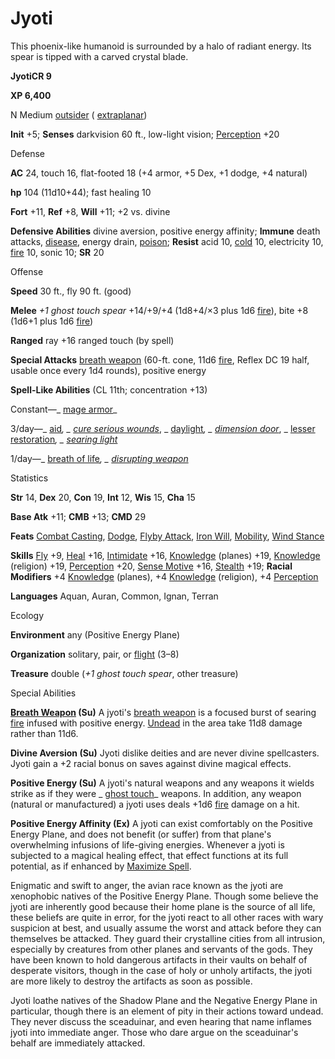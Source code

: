 # Jyoti

This phoenix-like humanoid is surrounded by a halo of radiant energy. Its spear is tipped with a carved crystal blade.

**JyotiCR 9**

**XP 6,400**

N Medium [outsider](/pathfinderRPG/prd/monsters/creatureTypes.html#_outsider) ( [extraplanar](/pathfinderRPG/prd/monsters/creatureTypes.html#_extraplanar-subtype))

**Init** +5; **Senses** darkvision 60 ft., low-light vision; [Perception](/pathfinderRPG/prd/additionalMonsters/../skills/perception.html#_perception) +20

Defense

**AC** 24, touch 16, flat-footed 18 (+4 armor, +5 Dex, +1 dodge, +4 natural)

**hp** 104 (11d10+44); fast healing 10

**Fort** +11, **Ref** +8, **Will** +11; +2 vs. divine

**Defensive Abilities** divine aversion, positive energy affinity; **Immune** death attacks, [disease](/pathfinderRPG/prd/monsters/universalMonsterRules.html#_disease-(ex-or-su)), energy drain, [poison](/pathfinderRPG/prd/monsters/universalMonsterRules.html#_poison-(ex-or-su)); **Resist** acid 10, [cold](/pathfinderRPG/prd/monsters/creatureTypes.html#_cold-subtype) 10, electricity 10, [fire](/pathfinderRPG/prd/monsters/creatureTypes.html#_fire-subtype) 10, sonic 10; **SR** 20

Offense

**Speed** 30 ft., fly 90 ft. (good)

**Melee** _+1 ghost touch spear_ +14/+9/+4 (1d8+4/×3 plus 1d6 [fire](/pathfinderRPG/prd/monsters/creatureTypes.html#_fire-subtype)), bite +8 (1d6+1 plus 1d6 [fire](/pathfinderRPG/prd/monsters/creatureTypes.html#_fire-subtype))

**Ranged** ray +16 ranged touch (by spell)

**Special Attacks** [breath weapon](/pathfinderRPG/prd/monsters/universalMonsterRules.html#_breath-weapon) (60-ft. cone, 11d6 [fire](/pathfinderRPG/prd/monsters/creatureTypes.html#_fire-subtype), Reflex DC 19 half, usable once every 1d4 rounds), positive energy

**Spell-Like Abilities** (CL 11th; concentration +13)

Constant—_ [mage armor](/pathfinderRPG/prd/additionalMonsters/../spells/mageArmor.html#_mage-armor)_

3/day—_ [aid](/pathfinderRPG/prd/additionalMonsters/../spells/aid.html#_aid)_, _ [cure serious wounds](/pathfinderRPG/prd/additionalMonsters/../spells/cureSeriousWounds.html#_cure-serious-wounds)_, _ [daylight](/pathfinderRPG/prd/additionalMonsters/../spells/daylight.html#_daylight)_, _ [dimension door](/pathfinderRPG/prd/additionalMonsters/../spells/dimensionDoor.html#_dimension-door)_, _ [lesser restoration](/pathfinderRPG/prd/additionalMonsters/../spells/restoration.html#_restoration-lesser)_, _ [searing light](/pathfinderRPG/prd/additionalMonsters/../spells/searingLight.html#_searing-light)_

1/day—_ [breath of life](/pathfinderRPG/prd/additionalMonsters/../spells/breathOfLife.html#_breath-of-life)_, _ [disrupting weapon](/pathfinderRPG/prd/additionalMonsters/../spells/disruptingWeapon.html#_disrupting-weapon)_

Statistics

**Str** 14, **Dex** 20, **Con** 19, **Int** 12, **Wis** 15, **Cha** 15

**Base Atk** +11; **CMB** +13; **CMD** 29

**Feats** [Combat Casting](/pathfinderRPG/prd/additionalMonsters/../feats.html#_combat-casting), [Dodge](/pathfinderRPG/prd/additionalMonsters/../feats.html#_dodge), [Flyby Attack](/pathfinderRPG/prd/additionalMonsters/../monsters/monsterFeats.html#_flyby-attack), [Iron Will](/pathfinderRPG/prd/additionalMonsters/../feats.html#_iron-will), [Mobility](/pathfinderRPG/prd/additionalMonsters/../feats.html#_mobility), [Wind Stance](/pathfinderRPG/prd/additionalMonsters/../feats.html#_wind-stance)

**Skills** [Fly](/pathfinderRPG/prd/additionalMonsters/../skills/fly.html#_fly) +9, [Heal](/pathfinderRPG/prd/additionalMonsters/../skills/heal.html#_heal) +16, [Intimidate](/pathfinderRPG/prd/additionalMonsters/../skills/intimidate.html#_intimidate) +16, [Knowledge](/pathfinderRPG/prd/additionalMonsters/../skills/knowledge.html#_knowledge) (planes) +19, [Knowledge](/pathfinderRPG/prd/additionalMonsters/../skills/knowledge.html#_knowledge) (religion) +19, [Perception](/pathfinderRPG/prd/additionalMonsters/../skills/perception.html#_perception) +20, [Sense Motive](/pathfinderRPG/prd/additionalMonsters/../skills/senseMotive.html#_sense-motive) +16, [Stealth](/pathfinderRPG/prd/additionalMonsters/../skills/stealth.html#_stealth) +19; **Racial Modifiers** +4 [Knowledge](/pathfinderRPG/prd/additionalMonsters/../skills/knowledge.html#_knowledge) (planes), +4 [Knowledge](/pathfinderRPG/prd/additionalMonsters/../skills/knowledge.html#_knowledge) (religion), +4 [Perception](/pathfinderRPG/prd/additionalMonsters/../skills/perception.html#_perception)

**Languages** Aquan, Auran, Common, Ignan, Terran

Ecology

**Environment** any (Positive Energy Plane)

**Organization** solitary, pair, or [flight](/pathfinderRPG/prd/monsters/universalMonsterRules.html#_flight-(ex,-sp,-or-su)) (3–8)

**Treasure** double (_+1 ghost touch spear_, other treasure)

Special Abilities

**[Breath Weapon](/pathfinderRPG/prd/monsters/universalMonsterRules.html#_breath-weapon) (Su)** A jyoti's [breath weapon](/pathfinderRPG/prd/monsters/universalMonsterRules.html#_breath-weapon) is a focused burst of searing [fire](/pathfinderRPG/prd/monsters/creatureTypes.html#_fire-subtype) infused with positive energy. [Undead](/pathfinderRPG/prd/monsters/creatureTypes.html#_undead) in the area take 11d8 damage rather than 11d6.

**Divine Aversion (Su)** Jyoti dislike deities and are never divine spellcasters. Jyoti gain a +2 racial bonus on saves against divine magical effects.

**Positive Energy (Su)** A jyoti's natural weapons and any weapons it wields strike as if they were _ [ghost touch](/pathfinderRPG/prd/additionalMonsters/../magicItems/weapons.html#_weapons-ghost-touch)_ weapons. In addition, any weapon (natural or manufactured) a jyoti uses deals +1d6 [fire](/pathfinderRPG/prd/monsters/creatureTypes.html#_fire-subtype) damage on a hit.

**Positive Energy Affinity (Ex)** A jyoti can exist comfortably on the Positive Energy Plane, and does not benefit (or suffer) from that plane's overwhelming infusions of life-giving energies. Whenever a jyoti is subjected to a magical healing effect, that effect functions at its full potential, as if enhanced by [Maximize Spell](/pathfinderRPG/prd/additionalMonsters/../feats.html#_maximize-spell).

Enigmatic and swift to anger, the avian race known as the jyoti are xenophobic natives of the Positive Energy Plane. Though some believe the jyoti are inherently good because their home plane is the source of all life, these beliefs are quite in error, for the jyoti react to all other races with wary suspicion at best, and usually assume the worst and attack before they can themselves be attacked. They guard their crystalline cities from all intrusion, especially by creatures from other planes and servants of the gods. They have been known to hold dangerous artifacts in their vaults on behalf of desperate visitors, though in the case of holy or unholy artifacts, the jyoti are more likely to destroy the artifacts as soon as possible.

Jyoti loathe natives of the Shadow Plane and the Negative Energy Plane in particular, though there is an element of pity in their actions toward undead. They never discuss the sceaduinar, and even hearing that name inflames jyoti into immediate anger. Those who dare argue on the sceaduinar's behalf are immediately attacked.

